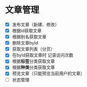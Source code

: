 # 文章管理
- [x] 发布文章（新建、修改）
- [x] 根据id获取文章
- [x] 根据别名获取文章
- [x] 删除文章byId
- [x] 获取文章列表（分页）
- [x] 在byId获取文章时 记录访问次数
- [x] 根据**标签**分类获取文章
- [x] 根据**种类**分类获取文章
- [x] 预览文章（只能预览当前用户的文章）
- [ ] 状态管理
